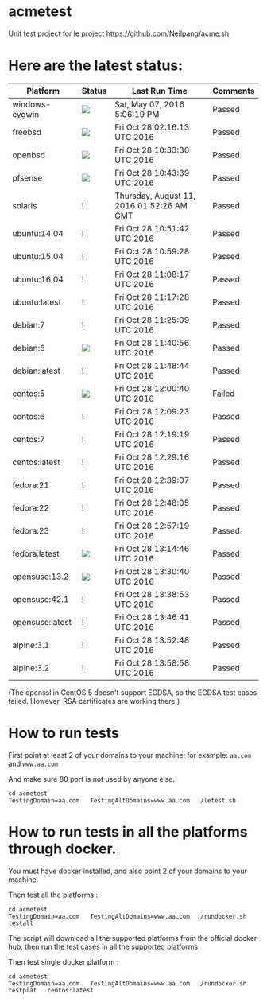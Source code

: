 # acmetest
Unit test project for le project https://github.com/Neilpang/acme.sh



# Here are the latest status:

| Platform | Status| Last Run Time| Comments|
-----------|-------|--------------|---------|
|windows-cygwin| ![](https://cdn.rawgit.com/Neilpang/letest/master/status/windows-cygwin.svg?1462640779)| Sat, May 07, 2016  5:06:19 PM| Passed |
|freebsd| ![](https://cdn.rawgit.com/Neilpang/letest/master/status/freebsd.svg?1477620973)| Fri Oct 28 02:16:13 UTC 2016| Passed |
|openbsd| ![](https://cdn.rawgit.com/Neilpang/letest/master/status/openbsd.svg?1477650810)| Fri Oct 28 10:33:30 UTC 2016| Passed |
|pfsense| ![](https://cdn.rawgit.com/Neilpang/letest/master/status/pfsense.svg?1477651419)| Fri Oct 28 10:43:39 UTC 2016| Passed |
|solaris| \![](https://cdn.rawgit.com/Neilpang/letest/master/status/solaris.svg?1470880346)| Thursday, August 11, 2016 01:52:26 AM GMT| Passed |
|ubuntu:14.04| \![](https://cdn.rawgit.com/Neilpang/letest/master/status/ubuntu-14.04.svg?1477651902)| Fri Oct 28 10:51:42 UTC 2016| Passed |
|ubuntu:15.04| \![](https://cdn.rawgit.com/Neilpang/letest/master/status/ubuntu-15.04.svg?1477652368)| Fri Oct 28 10:59:28 UTC 2016| Passed |
|ubuntu:16.04| \![](https://cdn.rawgit.com/Neilpang/letest/master/status/ubuntu-16.04.svg?1477652897)| Fri Oct 28 11:08:17 UTC 2016| Passed |
|ubuntu:latest| \![](https://cdn.rawgit.com/Neilpang/letest/master/status/ubuntu-latest.svg?1477653448)| Fri Oct 28 11:17:28 UTC 2016| Passed |
|debian:7| \![](https://cdn.rawgit.com/Neilpang/letest/master/status/debian-7.svg?1477653909)| Fri Oct 28 11:25:09 UTC 2016| Passed |
|debian:8| ![](https://cdn.rawgit.com/Neilpang/letest/master/status/debian-8.svg?1477654856)| Fri Oct 28 11:40:56 UTC 2016| Passed |
|debian:latest| \![](https://cdn.rawgit.com/Neilpang/letest/master/status/debian-latest.svg?1477655324)| Fri Oct 28 11:48:44 UTC 2016| Passed |
|centos:5| ![](https://cdn.rawgit.com/Neilpang/letest/master/status/centos-5.svg?1477656040)| Fri Oct 28 12:00:40 UTC 2016| Failed |
|centos:6| \![](https://cdn.rawgit.com/Neilpang/letest/master/status/centos-6.svg?1477656563)| Fri Oct 28 12:09:23 UTC 2016| Passed |
|centos:7| \![](https://cdn.rawgit.com/Neilpang/letest/master/status/centos-7.svg?1477657159)| Fri Oct 28 12:19:19 UTC 2016| Passed |
|centos:latest| \![](https://cdn.rawgit.com/Neilpang/letest/master/status/centos-latest.svg?1477657756)| Fri Oct 28 12:29:16 UTC 2016| Passed |
|fedora:21| \![](https://cdn.rawgit.com/Neilpang/letest/master/status/fedora-21.svg?1477658347)| Fri Oct 28 12:39:07 UTC 2016| Passed |
|fedora:22| \![](https://cdn.rawgit.com/Neilpang/letest/master/status/fedora-22.svg?1477658885)| Fri Oct 28 12:48:05 UTC 2016| Passed |
|fedora:23| \![](https://cdn.rawgit.com/Neilpang/letest/master/status/fedora-23.svg?1477659439)| Fri Oct 28 12:57:19 UTC 2016| Passed |
|fedora:latest| ![](https://cdn.rawgit.com/Neilpang/letest/master/status/fedora-latest.svg?1477660486)| Fri Oct 28 13:14:46 UTC 2016| Passed |
|opensuse:13.2| ![](https://cdn.rawgit.com/Neilpang/letest/master/status/opensuse-13.2.svg?1477661440)| Fri Oct 28 13:30:40 UTC 2016| Passed |
|opensuse:42.1| \![](https://cdn.rawgit.com/Neilpang/letest/master/status/opensuse-42.1.svg?1477661933)| Fri Oct 28 13:38:53 UTC 2016| Passed |
|opensuse:latest| \![](https://cdn.rawgit.com/Neilpang/letest/master/status/opensuse-latest.svg?1477662401)| Fri Oct 28 13:46:41 UTC 2016| Passed |
|alpine:3.1| \![](https://cdn.rawgit.com/Neilpang/letest/master/status/alpine-3.1.svg?1477662768)| Fri Oct 28 13:52:48 UTC 2016| Passed |
|alpine:3.2| \![](https://cdn.rawgit.com/Neilpang/letest/master/status/alpine-3.2.svg?1477663138)| Fri Oct 28 13:58:58 UTC 2016| Passed |
(The openssl in CentOS 5 doesn't support ECDSA, so the ECDSA test cases failed. However, RSA certificates are working there.)

# How to run tests

First point at least 2 of your domains to your machine, 
for example: `aa.com` and `www.aa.com`

And make sure 80 port is not used by anyone else.

```
cd acmetest
TestingDomain=aa.com   TestingAltDomains=www.aa.com  ./letest.sh
```

# How to run tests in all the platforms through docker.

You must have docker installed, and also point 2 of your domains to your machine.

Then test all the platforms :

```
cd acmetest
TestingDomain=aa.com   TestingAltDomains=www.aa.com  ./rundocker.sh  testall
```

The script will download all the supported platforms from the official docker hub, then run the test cases in all the supported platforms.

Then test single docker platform :

```
cd acmetest
TestingDomain=aa.com   TestingAltDomains=www.aa.com  ./rundocker.sh  testplat   centos:latest
```









